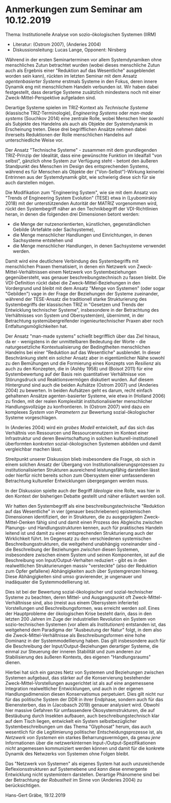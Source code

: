 # Anmerkungen zum Seminar am 10.12.2019

Thema: Institutionelle Analyse von sozio-ökologischen Systemen (IIRM)
* Literatur: (Ostrom 2007), (Anderies 2004)
* Diskussionsleitung: Lucas Lange, Opponent: Nirsberg

Während in der ersten Seminarterminen vor allem Systemdynamiken ohne
menschliches Zutun betrachtet wurden (wobei dieses menschliche Zutun auch als
Ergebnis einer "Reduktion auf das Wesentliche" ausgeblendet worden sein kann),
rückten im letzten Seminar mit dem Ansatz _agentenbasierter Systeme_ erstmals
Systeme in den Fokus, deren innere Dynamik eng mit menschlichem Handeln
verbunden ist. Wir haben dabei festgestellt, dass derartige Systeme zusätzlich
mindestens noch mit einer Zweck-Mittel-Perspektive aufgeladen sind.

Derartige Systeme spielen im TRIZ-Kontext als _Technische Systeme_ (klassische
TRIZ-Terminologie), _Engineering Systems_ oder _man-made systems_ (Souchkov
2014) eine zentrale Rolle, wobei Menschen hier sowohl als Subjekte des
Handelns als auch als Objekte der Systemdynamik in Erscheinung treten. Diese
drei begrifflichen Ansätze nehmen dabei ihrerseits Reduktionen der Rolle
menschlichen Handelns auf unterschiedliche Weise vor.

Der Ansatz "Technische Systeme" - zusammen mit dem grundlegenden TRIZ-Prinzip
der Idealität, dass eine gewünschte Funktion im Idealfall "von selbst",
gänzlich ohne System zur Verfügung steht - betont den äußeren Standpunkt des
Menschen im Design des entsprechenden Systems, während es für Menschen als
Objekte der ("Von-Selbst")-Wirkung keinerlei Entrinnen aus der Systemdynamik
gibt, wie schwierig diese sich für sie auch darstellen mögen.

Die Modifikation zum "Engineering System", wie sie mit dem Ansatz von "Trends
of Engineering System Evolution" (TESE) etwa in (Lyubomirskiy 2018) mit der
unterstützenden Autorität der MATRIZ vorgenommen wird, rückt den Systembegriff
näher an den Technikbegriff der VDI-Richtlinien heran, in denen die folgenden
drei Dimensionen betont werden:
* die Menge der nutzenorientierten, künstlichen, gegenständlichen Gebilde
  (Artefakte oder Sachsysteme),
* die Menge menschlicher Handlungen und Einrichtungen, in denen Sachsysteme
  entstehen und
* die Menge menschlicher Handlungen, in denen Sachsysteme verwendet werden.

Damit wird eine deutlichere Verbindung des Systembegriffs mit menschlichen
Praxen thematisiert, in denen ein Netzwerk von Zweck-Mittel-Verhältnissen
einem Netzwerk von Systembeziehungen gegenübersteht, was genauer
beschreibungstechnisch zu fassen bleibt.  Die VDI-Definition rückt dabei die
Zweck-Mittel-Beziehungen in den Vordergrund und bleibt mit dem Ansatz "Menge
von Systemen" (oder sogar "Gebilden") vage in der Frage der Beziehungen der
Systeme zueinander, während der TESE-Ansatz die traditionell starke
Strukturierung des Systembegriffs der klassischen TRIZ in "Gesetzen und Trends
der Entwicklung technischer Systeme", insbesondere in der Betrachtung des
Verhältnisses von System und Obersystem(en), übernimmt, in der Betrachtung
systemübergreifender ingenieurtechnischer Praxen aber noch
Entfaltungsmöglichkeiten hat.

Der Ansatz "man-made systems" schießt begrifflich über das Ziel hinaus, da
er - wenigstens in der unmittelbaren Bedeutung der Worte - die naturgesetzliche
Kontextualisierung der Bedingtheiten menschlichen Handelns bei einer
"Reduktion auf das Wesentliche" ausblendet.  In dieser Beschränkung steht ein
solcher Ansatz aber in eigentümlicher Nähe sowohl zu den Bemühungen und die
Formierung eines Konzepts von _Resilienz_ als auch zu den Konzepten, die in
(Ashby 1958) und (Boisot 2011) für eine Systembewertung auf der Basis rein
quantitativer Verhältnisse von Störungsdruck und Reaktionsvermögen diskutiert
wurden.  Auf diesem Hintergrund sind auch die beiden Aufsätze (Ostrom 2007)
und (Anderies 2004) zu bewerten.  In beiden Aufsätzen geht es darum, recht
einfach gehaltenen Ansätze agenten-basierter Systeme, wie etwa in
(Holland 2006) zu finden, mit der realen Komplexität institutionalisierter
menschlicher Handlungsvollzüge zu konfrontieren. In (Ostrom 2007) wird dazu
ein komplexes _System von Parametern_ zur Bewertung sozial-ökologischer
Systeme vorgeschlagen.

In (Anderies 2004) wird ein _grobes Modell_ entwickelt, auf das sich das
Verhältnis von Ressourcen und Ressourcennutzern im Kontext einer Infrastruktur
und deren Bewirtschaftung in solchen kulturell-institutionell überformten
_konkreten_ sozial-ökologischen Systemen abbilden und damit vergleichbar
machen lässt.

Streitpunkt unserer Diskussion blieb insbesondere die Frage, ob sich in einem
solchen Ansatz der Übergang von Institutionalisierungsprozessen zu
institutionalisierten Strukturen ausreichend leistungsfähig darstellen lässt
oder hierfür nicht bereits schon zum Obersystem einer umfassenderen
Betrachtung kultureller Entwicklungen übergegangen werden muss. 

In der Diskussion spielte auch der Begriff _Ideologie_ eine Rolle, was hier in
den Kontext der bisherigen Debatte gestellt und näher erläutert werden soll.

Wir hatten den Systembegriff als eine beschreibungstechnische "Reduktion auf
das Wesentliche" in vier (genauer beschriebenen) epistemischen Dimensionen
identifiziert, der in Strukturen, die zu ausgeprägtem Zweck-Mittel-Denken
fähig sind und damit einen Prozess des Abgleichs zwischen Planungs- und
Handlungsstrukturen kennen, auch für praktisches Handeln leitend ist und damit
zu einer entsprechenden Strukturierung auch der Wirklichkeit führt.  Im
Gegensatz zu den verschiedenen systemischen Beschreibungsstrukturen, die
weitgehend unabhängig voneinander sind - die Beschreibung der Beziehungen
_zwischen_ diesen Systemen, insbesondere zwischen einem System und seinen
Komponenten, ist auf die Beschreibung von Input/Output-Verhalten reduziert -
gibt es in den realweltlichen Strukturierungen massiv "versteckte" (also der
Reduktion zum Opfer gefallene) Abhängigkeiten auch über Systemgrenzen hinweg.
Diese Abhängigkeiten sind umso gravierender, je ungenauer und inadäquater die
Systemmodellierung ist.

Dies ist bei der Bewertung sozial-ökologischer und sozial-technischer Systeme
zu beachten, deren Mittel- und Ausgangspunkt oft Zweck-Mittel-Verhältnisse
sind, also (meist aus einem Obersystem inferierte) Vorstellungen und
Beschreibungsformen, was erreicht werden _soll_. Eines der Hauptprobleme der
ökologischen Krise besteht darin, dass in den letzten 200 Jahren im Zuge der
industriellen Revolution ein System von sozio-technischen Systemen (vor allem
als _Institutionen_) entstanden ist, das weitgehend dem Paradigma der
"Ausbeutung der Natur" folgt, in dem also die Zweck-Mittel-Verhältnisse als
Beschreibungsformen eine hohe Dominanz in der Systemmodellierung haben.  Das
gilt insbesondere auch für die Beschreibung der Input/Output-Beziehungen
derartiger Systeme, die einmal zur Steuerung der inneren Stabilität und zum
anderen zur Stabilisierung des äußeren Kontexts, des eigenen "Handlungsraums"
dienen. 

Hierbei hat sich ein ganzes Netz von Systemen und Beziehungen zwischen
Systemen aufgebaut, das stärker auf die Konservierung bestehender
Zweck-Mittel-Vorstellungen ausgerichtet ist als auf eine angemessene
Integration realweltlicher Entwicklungen, und auch in der eigenen
Handlungsdimension diesen Konservatismus perpetuiert.  Dies gilt nicht nur für
das politische System der DDR in ihrer Endphase, sondern auch für das
Bienensterben, das in (Jacobasch 2019) genauer analysiert wird.  Obwohl hier
massive Gefahren für umfassendere Ökosystemstrukturen, die auf Bestäubung
durch Insekten aufbauen, auch beschreibungstechnisch klar auf dem Tisch
liegen, entwickelt ein System selbstbezüglicher Systembeschreibungen um das
Thema "Glyphosat" herum, das auch wesentlich für die Legitimierung politischer
Entscheidungsprozesse ist, als _Netzwerk von Systemen_ ein starkes
Beharrungsvermögen, da genau _jene_ Informationen über die netzwerkinternen
Input-/Output-Spezifikationen _nicht_ angemessen kommuniziert werden können
und damit für die konkrete Dynamik des Netwzerks von Systemen ohne Folgen
bleibt.

Das "Netzwerk von Systemen" als eigenes System hat auch unzureichende
Reflexionsstrukturen auf Systemebene und _kann_ diese enmergente Entwicklung
nicht systemintern darstellen. Derartige Phänomene sind bei der Betrachtung
der _Robustheit_ im Sinne von (Anderies 2004) zu berücksichtigen. 

Hans-Gert Gräbe, 19.12.2019

